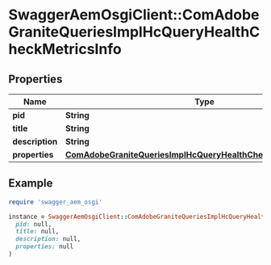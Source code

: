 # SwaggerAemOsgiClient::ComAdobeGraniteQueriesImplHcQueryHealthCheckMetricsInfo

## Properties

| Name | Type | Description | Notes |
| ---- | ---- | ----------- | ----- |
| **pid** | **String** |  | [optional] |
| **title** | **String** |  | [optional] |
| **description** | **String** |  | [optional] |
| **properties** | [**ComAdobeGraniteQueriesImplHcQueryHealthCheckMetricsProperties**](ComAdobeGraniteQueriesImplHcQueryHealthCheckMetricsProperties.md) |  | [optional] |

## Example

```ruby
require 'swagger_aem_osgi'

instance = SwaggerAemOsgiClient::ComAdobeGraniteQueriesImplHcQueryHealthCheckMetricsInfo.new(
  pid: null,
  title: null,
  description: null,
  properties: null
)
```

